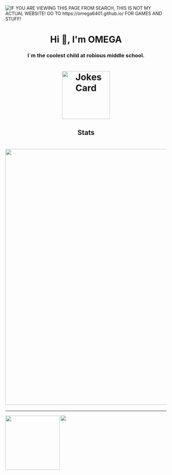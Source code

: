 <img alt="IF YOU ARE VIEWING THIS PAGE FROM SEARCH, THIS IS NOT MY ACTUAL WEBSITE! GO TO https://omega6401.github.io/ FOR GAMES AND STUFF!" src="https://readme-typing-svg.herokuapp.com?vCenter=true&lines=Hello!+I+am+ΩMEGA!;HTML+Coder;Terrible+with+JavaScript;Cool+Gamer">
<h1 align="center">Hi 👋, I'm OMEGA</h1>
<h3 align="center">I´m the coolest child at robious middle school.</h3>

<h1 align="center">
<img height="150" src="https://readme-jokes.vercel.app/api" alt="Jokes Card" />
</h1>


<h2 align="Middle">Stats</h2>

<h1 align="center">
<img width=800 src="https://github-profile-trophy.vercel.app/?username=OMEGA6401&theme=darkhub&column=8&no-frame=true"/>
</a>
</h1>


---


<div>
  <img height="170" align="left" src="https://github-readme-stats.vercel.app/api?username=OMEGA6401&theme=dark&count_private=true&include_all_commits=true" />
  <img src="https://github-readme-stats.vercel.app/api/top-langs/?username=OMEGA6401&theme=dark&layout=compact" />
</div>
